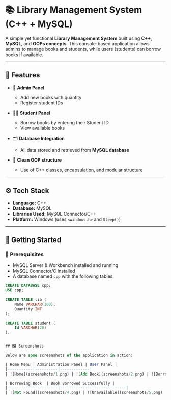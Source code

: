 # 📚 Library Management System (C++ + MySQL)

A simple yet functional **Library Management System** built using **C++**, **MySQL**, and **OOPs concepts**. This console-based application allows admins to manage books and students, while users (students) can borrow books if available.

---

## 🔧 Features

- 📖 **Admin Panel**
  - Add new books with quantity
  - Register student IDs
  
- 👨‍🎓 **Student Panel**
  - Borrow books by entering their Student ID
  - View available books

- 🗂 **Database Integration**
  - All data stored and retrieved from **MySQL database**

- 🎯 **Clean OOP structure**
  - Use of C++ classes, encapsulation, and modular structure

---

## ⚙️ Tech Stack

- **Language:** C++
- **Database:** MySQL
- **Libraries Used:** MySQL Connector/C++
- **Platform:** Windows (uses `<windows.h>` and `Sleep()`)

---

## 🚀 Getting Started

### 📌 Prerequisites

- MySQL Server & Workbench installed and running
- MySQL Connector/C installed
- A database named `cpp` with the following tables:

```sql
CREATE DATABASE cpp;
USE cpp;

CREATE TABLE lib (
    Name VARCHAR(100),
    Quantity INT
);

CREATE TABLE student (
    Id VARCHAR(20)
);


## 🖼 Screenshots

Below are some screenshots of the application in action:

| Home Menu | Administration Panel | User Panel |
|-----------|----------|-------------|
| ![Home](screenshots/1.png) | ![Add Book](screenshots/2.png) | ![Borrow Book](screenshots/3.png) |

| Borrowing Book  | Book Borrowed Successfully |
|----------------------|-----------------------------|
| ![Not Found](screenshots/4.png) | ![Unavailable](screenshots/5.png) | 


